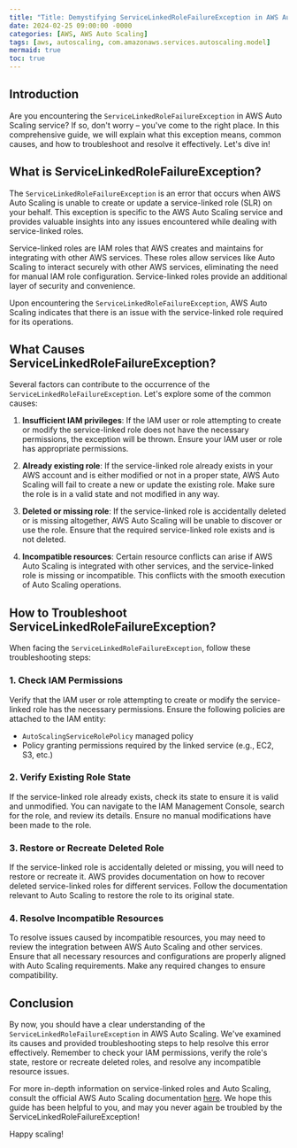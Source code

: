 ```yaml
---
title: "Title: Demystifying ServiceLinkedRoleFailureException in AWS Auto Scaling"
date: 2024-02-25 09:00:00 -0000
categories: [AWS, AWS Auto Scaling]
tags: [aws, autoscaling, com.amazonaws.services.autoscaling.model]
mermaid: true
toc: true
---
```



## Introduction

Are you encountering the `ServiceLinkedRoleFailureException` in AWS Auto Scaling service? If so, don't worry – you've come to the right place. In this comprehensive guide, we will explain what this exception means, common causes, and how to troubleshoot and resolve it effectively. Let's dive in!

## What is ServiceLinkedRoleFailureException?

The `ServiceLinkedRoleFailureException` is an error that occurs when AWS Auto Scaling is unable to create or update a service-linked role (SLR) on your behalf. This exception is specific to the AWS Auto Scaling service and provides valuable insights into any issues encountered while dealing with service-linked roles.

Service-linked roles are IAM roles that AWS creates and maintains for integrating with other AWS services. These roles allow services like Auto Scaling to interact securely with other AWS services, eliminating the need for manual IAM role configuration. Service-linked roles provide an additional layer of security and convenience.

Upon encountering the `ServiceLinkedRoleFailureException`, AWS Auto Scaling indicates that there is an issue with the service-linked role required for its operations.

## What Causes ServiceLinkedRoleFailureException?

Several factors can contribute to the occurrence of the `ServiceLinkedRoleFailureException`. Let's explore some of the common causes:

1. **Insufficient IAM privileges**: If the IAM user or role attempting to create or modify the service-linked role does not have the necessary permissions, the exception will be thrown. Ensure your IAM user or role has appropriate permissions.

2. **Already existing role**: If the service-linked role already exists in your AWS account and is either modified or not in a proper state, AWS Auto Scaling will fail to create a new or update the existing role. Make sure the role is in a valid state and not modified in any way.

3. **Deleted or missing role**: If the service-linked role is accidentally deleted or is missing altogether, AWS Auto Scaling will be unable to discover or use the role. Ensure that the required service-linked role exists and is not deleted.

4. **Incompatible resources**: Certain resource conflicts can arise if AWS Auto Scaling is integrated with other services, and the service-linked role is missing or incompatible. This conflicts with the smooth execution of Auto Scaling operations.

## How to Troubleshoot ServiceLinkedRoleFailureException?

When facing the `ServiceLinkedRoleFailureException`, follow these troubleshooting steps:

### 1. Check IAM Permissions

Verify that the IAM user or role attempting to create or modify the service-linked role has the necessary permissions. Ensure the following policies are attached to the IAM entity:

- `AutoScalingServiceRolePolicy` managed policy
- Policy granting permissions required by the linked service (e.g., EC2, S3, etc.)

### 2. Verify Existing Role State

If the service-linked role already exists, check its state to ensure it is valid and unmodified. You can navigate to the IAM Management Console, search for the role, and review its details. Ensure no manual modifications have been made to the role.

### 3. Restore or Recreate Deleted Role

If the service-linked role is accidentally deleted or missing, you will need to restore or recreate it. AWS provides documentation on how to recover deleted service-linked roles for different services. Follow the documentation relevant to Auto Scaling to restore the role to its original state.

### 4. Resolve Incompatible Resources

To resolve issues caused by incompatible resources, you may need to review the integration between AWS Auto Scaling and other services. Ensure that all necessary resources and configurations are properly aligned with Auto Scaling requirements. Make any required changes to ensure compatibility.

## Conclusion

By now, you should have a clear understanding of the `ServiceLinkedRoleFailureException` in AWS Auto Scaling. We've examined its causes and provided troubleshooting steps to help resolve this error effectively. Remember to check your IAM permissions, verify the role's state, restore or recreate deleted roles, and resolve any incompatible resource issues.

For more in-depth information on service-linked roles and Auto Scaling, consult the official AWS Auto Scaling documentation [here](https://docs.aws.amazon.com/autoscaling/). We hope this guide has been helpful to you, and may you never again be troubled by the ServiceLinkedRoleFailureException!

Happy scaling!